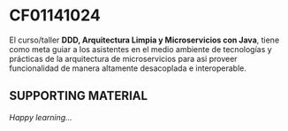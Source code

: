 # CF01141024

El curso/taller **DDD, Arquitectura Limpia y Microservicios con Java**, tiene como meta guiar a los asistentes en el medio ambiente de tecnologías y prácticas de la arquitectura de microservicios para asi proveer funcionalidad de manera altamente desacoplada e interoperable.

## SUPPORTING MATERIAL

_Happy learning..._
